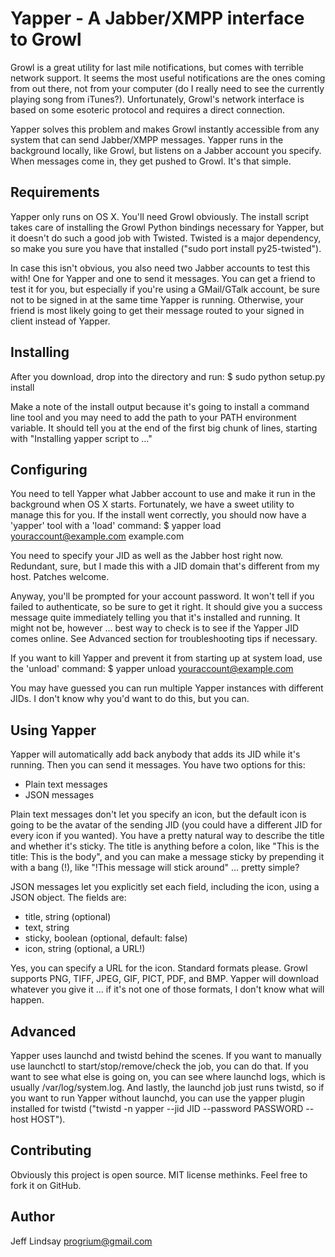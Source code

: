 Yapper - A Jabber/XMPP interface to Growl
=========================================

Growl is a great utility for last mile notifications, but comes with terrible network support. It seems the most useful notifications are the ones coming from out there, not from your computer (do I really need to see the currently playing song from iTunes?). Unfortunately, Growl's network interface is based on some esoteric protocol and requires a direct connection. 

Yapper solves this problem and makes Growl instantly accessible from any system that can send Jabber/XMPP messages. Yapper runs in the background locally, like Growl, but listens on a Jabber account you specify. When messages come in, they get pushed to Growl. It's that simple.  

Requirements
------------

Yapper only runs on OS X. You'll need Growl obviously. The install script takes care of installing the Growl Python bindings necessary for Yapper, but it doesn't do such a good job with Twisted. Twisted is a major dependency, so make you sure you have that installed ("sudo port install py25-twisted"). 

In case this isn't obvious, you also need two Jabber accounts to test this with! One for Yapper and one to send it messages. You can get a friend to test it for you, but especially if you're using a GMail/GTalk account, be sure not to be signed in at the same time Yapper is running. Otherwise, your friend is most likely going to get their message routed to your signed in client instead of Yapper.

Installing
----------

After you download, drop into the directory and run:
    $ sudo python setup.py install

Make a note of the install output because it's going to install a command line tool and you may need to add the path to your PATH environment variable. It should tell you at the end of the first big chunk of lines, starting with "Installing yapper script to ..."
    
Configuring
-----------

You need to tell Yapper what Jabber account to use and make it run in the background when OS X starts. Fortunately, we have a sweet utility to manage this for you. If the install went correctly, you should now have a 'yapper' tool with a 'load' command:
    $ yapper load youraccount@example.com example.com

You need to specify your JID as well as the Jabber host right now. Redundant, sure, but I made this with a JID domain that's different from my host. Patches welcome.

Anyway, you'll be prompted for your account password. It won't tell if you failed to authenticate, so be sure to get it right. It should give you a success message quite immediately telling you that it's installed and running. It might not be, however ... best way to check is to see if the Yapper JID comes online. See Advanced section for troubleshooting tips if necessary.

If you want to kill Yapper and prevent it from starting up at system load, use the 'unload' command:
    $ yapper unload youraccount@example.com

You may have guessed you can run multiple Yapper instances with different JIDs. I don't know why you'd want to do this, but you can. 

Using Yapper
------------

Yapper will automatically add back anybody that adds its JID while it's running. Then you can send it messages. You have two options for this:

 * Plain text messages
 * JSON messages

Plain text messages don't let you specify an icon, but the default icon is going to be the avatar of the sending JID (you could have a different JID for every icon if you wanted). You have a pretty natural way to describe the title and whether it's sticky. The title is anything before a colon, like "This is the title: This is the body", and you can make a message sticky by prepending it with a bang (!), like "!This message will stick around" ... pretty simple?

JSON messages let you explicitly set each field, including the icon, using a JSON object. The fields are:

 * title, string (optional)
 * text, string
 * sticky, boolean (optional, default: false)
 * icon, string (optional, a URL!)

Yes, you can specify a URL for the icon. Standard formats please. Growl supports PNG, TIFF, JPEG, GIF, PICT, PDF, and BMP. Yapper will download whatever you give it ... if it's not one of those formats, I don't know what will happen.

Advanced
--------

Yapper uses launchd and twistd behind the scenes. If you want to manually use launchctl to start/stop/remove/check the job, you can do that. If you want to see what else is going on, you can see where launchd logs, which is usually /var/log/system.log. And lastly, the launchd job just runs twistd, so if you want to run Yapper without launchd, you can use the yapper plugin installed for twistd ("twistd -n yapper --jid JID --password PASSWORD --host HOST").

Contributing
------------

Obviously this project is open source. MIT license methinks. Feel free to fork it on GitHub.

Author
------

Jeff Lindsay <progrium@gmail.com>